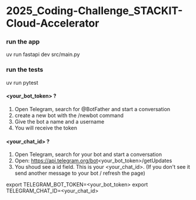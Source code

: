 # 2025_Coding-Challenge_STACKIT-Cloud-Accelerator

### run the app
uv run fastapi dev src/main.py

### run the tests
uv run pytest

#### <your_bot_token> ?

1. Open Telegram, search for @BotFather and start a conversation
2. create a new bot with the /newbot command
3. Give the bot a name and a username
4. You will receive the token

#### <your_chat_id> ?
1. Open Telegram, search for your bot and start a conversation
2. Open: https://api.telegram.org/bot<your_bot_token>/getUpdates
3. You shoud see a id field. This is your <your_chat_id>. (If you don't see it send another message to your bot / refresh the page)


export TELEGRAM_BOT_TOKEN=<your_bot_token>
export TELEGRAM_CHAT_ID=<your_chat_id>